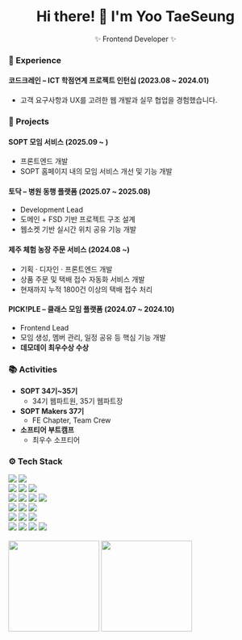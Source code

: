 <h1 align="center">Hi there! 👋 I'm Yoo TaeSeung</h1>
<p align="center">✨ Frontend Developer ✨</p>

### 💼 Experience

#### 코드크레인 – ICT 학점연계 프로젝트 인턴십 (2023.08 ~ 2024.01)
- 고객 요구사항과 UX를 고려한 웹 개발과 실무 협업을 경험했습니다.

### 🚀 Projects

#### SOPT 모임 서비스 (2025.09 ~ )
- 프론트엔드 개발
- SOPT 홈페이지 내의 모임 서비스 개선 및 기능 개발

#### 토닥 – 병원 동행 플랫폼 (2025.07 ~ 2025.08)  
- Development Lead
- 도메인 + FSD 기반 프로젝트 구조 설계
- 웹소켓 기반 실시간 위치 공유 기능 개발

#### 제주 체험 농장 주문 서비스 (2024.08 ~)  
- 기획 · 디자인 · 프론트엔드 개발  
- 상품 주문 및 택배 접수 자동화 서비스 개발  
- 현재까지 누적 1800건 이상의 택배 접수 처리  

#### PICK!PLE – 클래스 모임 플랫폼 (2024.07 ~ 2024.10)  
- Frontend Lead
- 모임 생성, 멤버 관리, 일정 공유 등 핵심 기능 개발  
- **데모데이 최우수상 수상**

### 📚 Activities

- **SOPT 34기~35기**
  - 34기 웹파트원, 35기 웹파트장
- **SOPT Makers 37기**
  - FE Chapter, Team Crew
- **소프티어 부트캠프**
  - 최우수 소프티어

### ⚙️ Tech Stack

<!-- Language & Framework -->
<div>
  <img src="https://img.shields.io/badge/JavaScript-F7DF1E?style=flat&logo=javascript&logoColor=black"/>
  <img src="https://img.shields.io/badge/TypeScript-3178C6?style=flat&logo=typescript&logoColor=white"/>
</div>

<!-- UI Development -->
<div>
  <img src="https://img.shields.io/badge/React-20232A?style=flat&logo=react&logoColor=61DAFB"/>
  <img src="https://img.shields.io/badge/Next.js-000000?style=flat&logo=next.js&logoColor=white"/>
  <img src="https://img.shields.io/badge/Vite-646CFF?style=flat&logo=vite&logoColor=white"/>
</div>

<!-- State & Data Management -->
<div>
  <img src="https://img.shields.io/badge/TanStack_Query-00435B?style=flat&logo=reactquery&logoColor=FE4153"/>
  <img src="https://img.shields.io/badge/Jotai-000000?style=flat&logo=ghostery&logoColor=white"/>
  <img src="https://img.shields.io/badge/React_Hook_Form-EC5990?style=flat&logo=reacthookform&logoColor=white"/>
  <img src="https://img.shields.io/badge/Zod-3E77E9?style=flat&logo=zod&logoColor=white"/>
</div>

<!-- Styling -->
<div>
  <img src="https://img.shields.io/badge/Styled--Components-DB7093?style=flat&logo=styled-components&logoColor=white"/>
  <img src="https://img.shields.io/badge/Emotion-9B51E0?style=flat&logo=emotion&logoColor=white"/>
  <img src="https://img.shields.io/badge/TailwindCSS-06B6D4?style=flat&logo=tailwindcss&logoColor=white"/>
</div>

<!-- Tooling & Dev Experience -->
<div>
  <img src="https://img.shields.io/badge/ESLint-4B32C3?style=flat&logo=eslint&logoColor=white"/>
  <img src="https://img.shields.io/badge/Prettier-F7B93E?style=flat&logo=prettier&logoColor=white"/>
  <img src="https://img.shields.io/badge/GitHub_Actions-2088FF?style=flat&logo=githubactions&logoColor=white"/>
</div>

<!-- Infra & Monitoring -->
<div>
  <img src="https://img.shields.io/badge/Vercel-000000?style=flat&logo=vercel&logoColor=white"/>
  <img src="https://img.shields.io/badge/AWS-232F3E?style=flat&logo=amazonwebservices&logoColor=white"/>
  <img src="https://img.shields.io/badge/Sentry-362D59?style=flat&logo=sentry&logoColor=white"/>
  <img src="https://img.shields.io/badge/Google_Analytics-E37400?style=flat&logo=google-analytics&logoColor=white"/>
</div>
<br/>
<div>

  <img src="https://github-readme-stats.vercel.app/api?username=gudusol&show_icons=true&theme=radical" height="180" />
  <img src="http://mazassumnida.wtf/api/generate_badge?boj=remicon99" height="180" />

</div>


